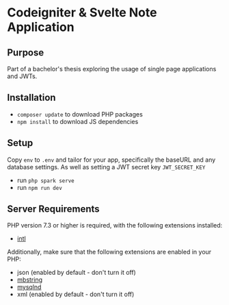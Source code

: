# Codeigniter & Svelte Note Application

## Purpose

Part of a bachelor's thesis exploring the usage of single page applications and JWTs.

## Installation

- `composer update` to download PHP packages
- `npm install` to download JS dependencies

## Setup

Copy `env` to `.env` and tailor for your app, specifically the baseURL
and any database settings. As well as setting a JWT secret key `JWT_SECRET_KEY`

- run `php spark serve`
- run `npm run dev`
## Server Requirements

PHP version 7.3 or higher is required, with the following extensions installed:

- [intl](http://php.net/manual/en/intl.requirements.php)

Additionally, make sure that the following extensions are enabled in your PHP:

- json (enabled by default - don't turn it off)
- [mbstring](http://php.net/manual/en/mbstring.installation.php)
- [mysqlnd](http://php.net/manual/en/mysqlnd.install.php)
- xml (enabled by default - don't turn it off)
